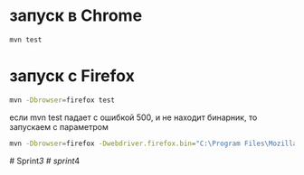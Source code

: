 # запуск в Chrome

```bash
mvn test
```

# запуск с Firefox

```bash
mvn -Dbrowser=firefox test
```

если mvn test падает с ошибкой 500, и не находит бинарник, то запускаем с параметром

```bash
mvn -Dbrowser=firefox -Dwebdriver.firefox.bin="C:\Program Files\Mozilla Firefox\firefox.exe" test
```
#   S p r i n t _ 3  
 #   s p r i n t _ 4  
 